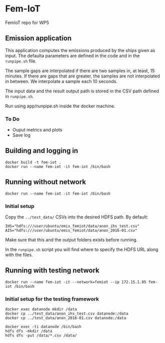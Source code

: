# Fem-IoT
FemIoT repo for WP5


## Emission application

This application computes the emissions produced by the ships given as input.
The defaulta parameters are defined in the code and in the `runpipe.sh` file.

The sample gaps are interpolated if there are two samples in, at least, 15
minutes. If there are gaps that are greater, the samples are not interpolated in
between. We interpolate a sample each 10 seconds.

The input data and the result output path is stored in the CSV path defined in `runpipe.sh`.

Run using app/runpipe.sh inside the docker machine.

### To Do

- Ouput metrics and plots
- Save log

## Building and logging in

```
docker build -t fem-iot .
docker run --name fem-iot -it fem-iot /bin/bash
```

## Running without network

```
docker run --name fem-iot -it fem-iot /bin/bash
```

### Initial setup 

Copy the `../test_data/` CSVs into the desired HDFS path. By default:
```
IHS="hdfs:///user/ubuntu/emis_femiot/data/anon_ihs_test.csv"
AIS="hdfs:///user/ubuntu/emis_femiot/data/anon_2016-01.csv"
```

Make sure that this and the output folders exists before running.

In the `runpipe.sh` script you will find where to specify the HDFS URL along
with the files.


## Running with testing network

```
docker run --name fem-iot -it --network=femiot --ip 172.15.1.05 fem-iot /bin/bash
```

### Initial setup for the testing framework

```
docker exec datanode mkdir /data
docker cp ../test_data/anon_ihs_test.csv datanode:/data
docker cp ../test_data/anon_2016-01.csv datanode:/data
```

```
docker exec -ti datanode /bin/bash
hdfs dfs -mkdir /data
hdfs dfs -put /data/*.csv /data/
```


